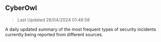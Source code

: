 ## CyberOwl 
> Last Updated 28/04/2024 01:48:58 


A daily updated summary of the most frequent types of security incidents currently being reported from different sources.

